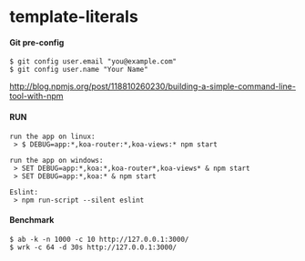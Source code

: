 # template-literals

#### Git pre-config

```
$ git config user.email "you@example.com"
$ git config user.name "Your Name"
```

http://blog.npmjs.org/post/118810260230/building-a-simple-command-line-tool-with-npm

#### RUN

```
run the app on linux:
 > $ DEBUG=app:*,koa-router:*,koa-views:* npm start

run the app on windows:
 > SET DEBUG=app:*,koa:*,koa-router*,koa-views* & npm start
 > SET DEBUG=app:*,koa:* & npm start

Eslint:
 > npm run-script --silent eslint
```

#### Benchmark

```
$ ab -k -n 1000 -c 10 http://127.0.0.1:3000/
$ wrk -c 64 -d 30s http://127.0.0.1:3000/
```
